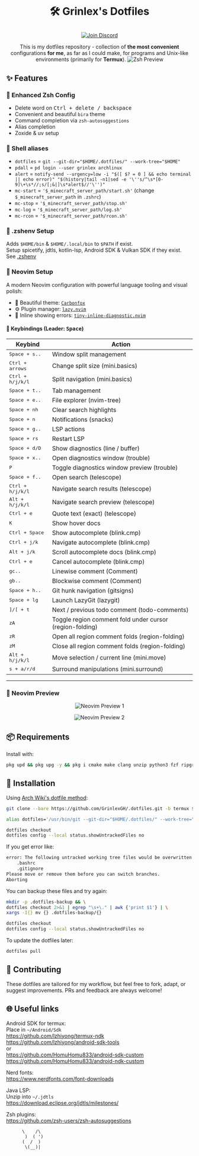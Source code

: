 # <p align="center">🛠️ Grinlex's Dotfiles</p>

<p align="center">
  <a href="https://discord.gg/YqTKmA5qbf">
    <img src="https://img.shields.io/badge/Join-Discord-%235865F2?logo=discord&logoColor=white" alt="Join Discord" />
  </a>
</p>

<p align="center">
  This is my dotfiles repository - collection of <strong>the most convenient</strong> configurations <strong>for me</strong>, as far as I could make, for programs and Unix-like environments (primarily for <strong>Termux</strong>).
  <img src="https://i.imgur.com/x8lkjcv.jpeg" alt="Zsh Preview" />
</p>

## ✨ Features

### 🔁 Enhanced Zsh Config
- Delete word on <kbd>Ctrl + delete / backspace</kbd>
- Convenient and beautiful `bira` theme
- Command completion via `zsh-autosuggestions`
- Alias completion
- Zoxide & uv setup

### 🔗 Shell aliases
- `dotfiles` = `git --git-dir="$HOME/.dotfiles/" --work-tree="$HOME"`
- `pdall` = `pd login --user grinlex archlinux`
- `alert` = `notify-send --urgency=low -i "$([ $? = 0 ] && echo terminal || echo error)" "$(history|tail -n1|sed -e '\''s/^\s*[0-9]\+\s*//;s/[;&|]\s*alert$//'\'')"`
- `mc-start` = `'$_minecraft_server_path/start.sh'` (change `$_minecraft_server_path` in `.zshrc`)
- `mc-stop` = `'$_minecraft_server_path/stop.sh'`
- `mc-log` = `'$_minecraft_server_path/log.sh'`
- `mc-rcon` = `'$_minecraft_server_path/rcon.sh'`

### 🧬 .zshenv Setup
Adds `$HOME/bin` & `$HOME/.local/bin` to `$PATH` if exist.  
Setup spicetify, jdtls, kotlin-lsp, Android SDK & Vulkan SDK if they exist.  
See [.zshenv](./.zshenv)

### 📝 Neovim Setup

A modern Neovim configuration with powerful language tooling and visual polish:

- 🎨 Beautiful theme: [`Carbonfox`](https://github.com/EdenEast/nightfox.nvim#carbonfox)
- ⚙️ Plugin manager: [`lazy.nvim`](https://github.com/folke/lazy.nvim)
- 🔴 Inline showing errors: [`tiny-inline-diagnostic.nvim`](https://github.com/rachartier/tiny-inline-diagnostic.nvim)

#### 🔑 Keybindings (Leader: <kbd>Space</kbd>)

| Keybind                   | Action                                                     |
|---------------------------|------------------------------------------------------------|
| <kbd>Space + s..</kbd>    | Window split management                                    |
| <kbd>Ctrl + arrows</kbd>  | Change split size (mini.basics)                            |
| <kbd>Ctrl + h/j/k/l</kbd> | Split navigation (mini.basics)                             |
| <kbd>Space + t..</kbd>    | Tab management                                             |
| <kbd>Space + e..</kbd>    | File explorer (nvim-tree)                                  |
| <kbd>Space + nh</kbd>     | Clear search highlights                                    |
| <kbd>Space + n</kbd>      | Notifications (snacks)                                     |
| <kbd>Space + g..</kbd>    | LSP actions                                                |
| <kbd>Space + rs</kbd>     | Restart LSP                                                |
| <kbd>Space + d/D</kbd>    | Show diagnostics (line / buffer)                           |
| <kbd>Space + x..</kbd>    | Open diagnostics window (trouble)                          |
| <kbd>P</kbd>              | Toggle diagnostics window preview (trouble)                |
| <kbd>Space + f..</kbd>    | Open search (telescope)                                    |
| <kbd>Ctrl + h/j/k/l</kbd> | Navigate search results (telescope)                        |
| <kbd>Alt + h/j/k/l</kbd>  | Navigate search preview (telescope)                        |
| <kbd>Ctrl + e</kbd>       | Quote text (exact) (telescope)                             |
| <kbd>K</kbd>              | Show hover docs                                            |
| <kbd>Ctrl + Space</kbd>   | Show autocomplete (blink.cmp)                              |
| <kbd>Ctrl + j/k</kbd>     | Navigate autocomplete (blink.cmp)                          |
| <kbd>Alt + j/k</kbd>      | Scroll autocomplete docs (blink.cmp)                       |
| <kbd>Ctrl + e</kbd>       | Cancel autocomplete (blink.cmp)                            |
| <kbd>gc..</kbd>           | Linewise comment (Comment)                                 |
| <kbd>gb..</kbd>           | Blockwise comment (Comment)                                |
| <kbd>Space + h..</kbd>    | Git hunk navigation (gitsigns)                             |
| <kbd>Space + lg</kbd>     | Launch LazyGit (lazygit)                                   |
| <kbd>]/[ + t</kbd>        | Next / previous todo comment (todo-comments)               |
| <kbd>zA</kbd>             | Toggle region comment fold under cursor (region-folding)   |
| <kbd>zR</kbd>             | Open all region comment folds (region-folding)             |
| <kbd>zM</kbd>             | Close all region comment folds (region-folding)            |
| <kbd>Alt + h/j/k/l</kbd>  | Move selection / current line (mini.move)                  |
| <kbd>s + a/r/d</kbd>      | Surround manipulations (mini.surround)                     |

---

### 📸 Neovim Preview

<p align="center">
  <img src="https://i.imgur.com/2MsHPG0.jpeg" alt="Neovim Preview 1" />
</p>
<p align="center">
  <img src="https://i.imgur.com/nI7EzWr.jpeg" alt="Neovim Preview 2" />
</p>

## 📦 Requirements

Install with:

```bash
pkg upd && pkg upg -y && pkg i cmake make clang unzip python3 fzf ripgrep termux-api zsh zoxide lazygit uv proot-distro neofetch neovim
```

## 🚀 Installation

Using [Arch Wiki's dotfile method](https://wiki.archlinux.org/title/Dotfiles#Tracking_dotfiles_directly_with_Git):

```bash
git clone --bare https://github.com/GrinlexGH/.dotfiles.git -b termux $HOME/.dotfiles

alias dotfiles='/usr/bin/git --git-dir="$HOME/.dotfiles/" --work-tree="$HOME"'

dotfiles checkout
dotfiles config --local status.showUntrackedFiles no
```

If you get error like:

```bash
error: The following untracked working tree files would be overwritten by checkout:
    .bashrc
    .gitignore
Please move or remove them before you can switch branches.
Aborting
```

You can backup these files and try again:

```bash
mkdir -p .dotfiles-backup && \
dotfiles checkout 2>&1 | egrep "\s+\." | awk {'print $1'} | \
xargs -I{} mv {} .dotfiles-backup/{}

dotfiles checkout
dotfiles config --local status.showUntrackedFiles no
```

To update the dotfiles later:

```bash
dotfiles pull
```

## 🤝 Contributing

These dotfiles are tailored for my workflow, but feel free to fork, adapt, or suggest improvements. PRs and feedback are always welcome!

## 🌐 Useful links

Android SDK for termux:  
Place in `~/Android/Sdk`  
https://github.com/lzhiyong/termux-ndk  
https://github.com/lzhiyong/android-sdk-tools  
or  
https://github.com/HomuHomu833/android-sdk-custom  
https://github.com/HomuHomu833/android-ndk-custom  

Nerd fonts:  
https://www.nerdfonts.com/font-downloads  

Java LSP:  
Unzip into `~/.jdtls`  
https://download.eclipse.org/jdtls/milestones/

Zsh plugins:  
https://github.com/zsh-users/zsh-autosuggestions

```
      \    /\
       )  ( ')
      (  /  )
       \(__)|
```
